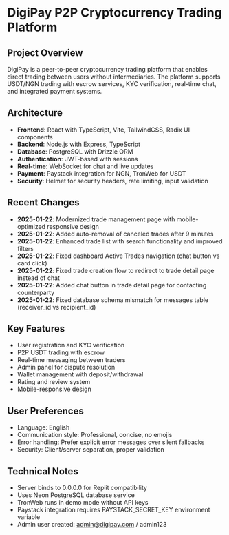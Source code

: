 # DigiPay P2P Cryptocurrency Trading Platform

## Project Overview
DigiPay is a peer-to-peer cryptocurrency trading platform that enables direct trading between users without intermediaries. The platform supports USDT/NGN trading with escrow services, KYC verification, real-time chat, and integrated payment systems.

## Architecture
- **Frontend**: React with TypeScript, Vite, TailwindCSS, Radix UI components
- **Backend**: Node.js with Express, TypeScript
- **Database**: PostgreSQL with Drizzle ORM
- **Authentication**: JWT-based with sessions
- **Real-time**: WebSocket for chat and live updates
- **Payment**: Paystack integration for NGN, TronWeb for USDT
- **Security**: Helmet for security headers, rate limiting, input validation

## Recent Changes
- **2025-01-22**: Modernized trade management page with mobile-optimized responsive design
- **2025-01-22**: Added auto-removal of canceled trades after 9 minutes
- **2025-01-22**: Enhanced trade list with search functionality and improved filters
- **2025-01-22**: Fixed dashboard Active Trades navigation (chat button vs card click)
- **2025-01-22**: Fixed trade creation flow to redirect to trade detail page instead of chat
- **2025-01-22**: Added chat button in trade detail page for contacting counterparty
- **2025-01-22**: Fixed database schema mismatch for messages table (receiver_id vs recipient_id)

## Key Features
- User registration and KYC verification
- P2P USDT trading with escrow
- Real-time messaging between traders
- Admin panel for dispute resolution
- Wallet management with deposit/withdrawal
- Rating and review system
- Mobile-responsive design

## User Preferences
- Language: English
- Communication style: Professional, concise, no emojis
- Error handling: Prefer explicit error messages over silent fallbacks
- Security: Client/server separation, proper validation

## Technical Notes
- Server binds to 0.0.0.0 for Replit compatibility
- Uses Neon PostgreSQL database service
- TronWeb runs in demo mode without API keys
- Paystack integration requires PAYSTACK_SECRET_KEY environment variable
- Admin user created: admin@digipay.com / admin123